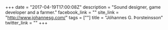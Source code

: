 +++
date = "2017-04-19T17:00:08Z"
description = "Sound designer, game developer and a farmer."
facebook_link = ""
site_link = "http://www.johannesg.com/"
tags = [""]
title = "Jóhannes G. Þorsteinsson"
twitter_link = ""
+++
